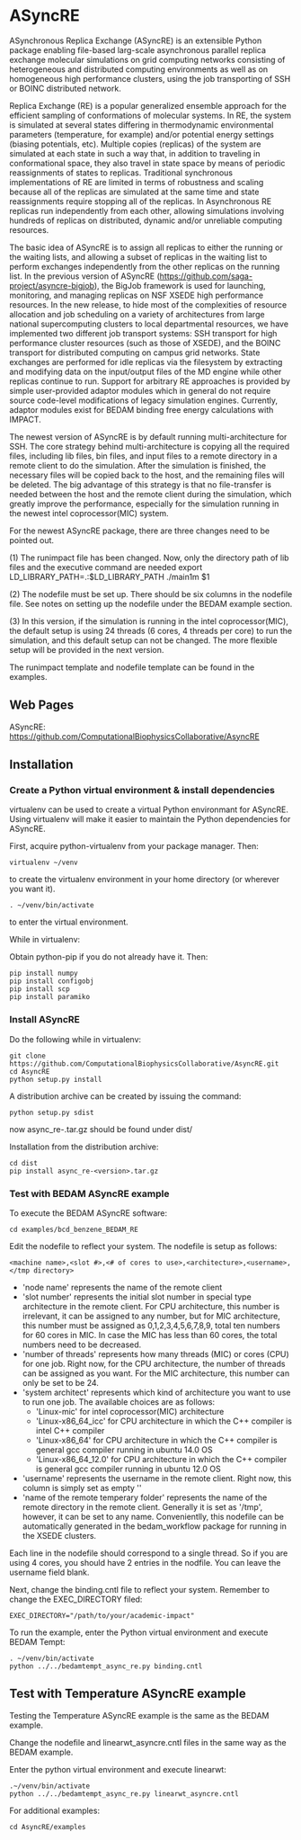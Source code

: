 # ASyncRE

ASynchronous Replica Exchange (ASyncRE) is an extensible Python package enabling file-based larg-scale asynchronous parallel replica exchange molecular simulations on grid computing networks consisting of heterogeneous and distributed computing environments as well as on homogeneous high performance clusters, using the job transporting of SSH or BOINC distributed network. 

Replica Exchange (RE) is a popular generalized ensemble approach for the efficient sampling of conformations of molecular systems. In RE, the system is simulated at several states differing in thermodynamic environmental parameters (temperature, for example) and/or potential energy settings (biasing potentials, etc). Multiple copies (replicas) of the system are simulated at each state in such a way that, in addition to traveling in conformational space, they also travel in state space by means of periodic reassignments of states to replicas. Traditional synchronous implementations of RE are limited in terms of robustness and scaling because all of the replicas are simulated at the same time and state reassignments require stopping all of the replicas. In Asynchronous RE replicas run independently from each other, allowing simulations involving hundreds of replicas on distributed, dynamic and/or unreliable computing resources.

The basic idea of ASyncRE is to assign all replicas to either the running or the waiting lists, and allowing a subset of replicas in the waiting list to perform exchanges independently from the other replicas on the running list. In the previous version of ASyncRE (https://github.com/saga-project/asyncre-bigjob), the BigJob framework is used for launching, monitoring, and managing replicas on NSF XSEDE high performance resources. In the new release, to hide most of the complexities of resource allocation and job scheduling on a variety of architectures from large national supercomputing clusters to local departmental resources, we have implemented two different job transport systems: SSH transport for high performance cluster resources (such as those of XSEDE), and the BOINC transport for distributed computing on campus grid networks. State exchanges are performed for idle replicas via the filesystem by extracting and modifying data on the input/output files of the MD engine while other replicas continue to run. Support for arbitrary RE approaches is provided by simple user-provided adaptor modules which in general do not require source code-level modifications of legacy simulation engines. Currently, adaptor modules exist for BEDAM binding free energy calculations with IMPACT.

The newest version of ASyncRE is by default running multi-architecture for SSH. The core strategy behind multi-architecture is copying all the required files, including lib files, bin files, and input files to a remote directory in a remote client to do the simulation. After the simulation is finished, the necessary files will be copied back to the host, and the remaining files will be deleted. The big advantage of this strategy is that no file-transfer is needed between the host and the remote client during the simulation, which greatly improve the performance, especially for the simulation running in the newest intel coprocessor(MIC) system.

For the newest ASyncRE package, there are three changes need to be pointed out.

(1) The runimpact file has been changed. Now, only the directory path of lib files and the executive command are needed
export LD_LIBRARY_PATH=.:$LD_LIBRARY_PATH
./main1m $1

(2) The nodefile must be set up. There should be six columns in the nodefile file. See notes on setting up the nodefile under the BEDAM example section.

(3) In this version, if the simulation is running in the intel coprocessor(MIC), the default setup is using 24 threads (6 cores, 4 threads per core) to run the simulation, and this default setup can not be changed. The more flexible setup will be provided in the next version.

The runimpact template and nodefile template can be found in the examples.

## Web Pages

ASyncRE: https://github.com/ComputationalBiophysicsCollaborative/AsyncRE

## Installation

### Create a Python virtual environment & install dependencies

virtualenv can be used to create a virtual Python environmant for ASyncRE. Using virtualenv will
make it easier to maintain the Python dependencies for ASyncRE.

First, acquire python-virtualenv from your package manager. Then:

    virtualenv ~/venv

to create the virtualenv environment in your home directory (or wherever you want it).

    . ~/venv/bin/activate

to enter the virtual environment.

While in virtualenv:

Obtain python-pip if you do not already have it. Then:

    pip install numpy
    pip install configobj
    pip install scp
    pip install paramiko

### Install ASyncRE

Do the following while in virtualenv:

    git clone https://github.com/ComputationalBiophysicsCollaborative/AsyncRE.git
    cd AsyncRE
    python setup.py install 

A distribution archive can be created by issuing the command:

    python setup.py sdist

now async_re-<version>.tar.gz should be found under dist/

Installation from the distribution archive:

    cd dist
    pip install async_re-<version>.tar.gz

### Test with BEDAM ASyncRE example

To execute the BEDAM ASyncRE software:

    cd examples/bcd_benzene_BEDAM_RE

Edit the nodefile to reflect your system. The nodefile is setup as follows:

    <machine name>,<slot #>,<# of cores to use>,<architecture>,<username>,</tmp directory>

 * 'node name' represents the name of the remote client
 * 'slot number' represents the initial slot number in special type architecture in the remote client. For CPU architecture, this number is irrelevant, it can be assigned to any number, but for MIC architecture, this number must be assigned as 0,1,2,3,4,5,6,7,8,9, total ten numbers for 60 cores in MIC. In case the MIC has less than 60 cores, the total numbers need to be decreased.
 * 'number of threads' represents how many threads (MIC) or cores (CPU) for one job. Right now, for the CPU architecture, the number of threads can be assigned as you want. For the MIC architecture, this number can only be set to be 24. 
 * 'system architect' represents which kind of architecture you want to use to run one job. The available choices are as follows:
    * 'Linux-mic' for intel coprocessor(MIC) architecture
    * 'Linux-x86_64_icc' for CPU architecture in which the C++ compiler is intel C++ compiler
    * 'Linux-x86_64' for CPU architecture in which the C++ compiler is general gcc compiler running in ubuntu 14.0 OS 
    * 'Linux-x86_64_12.0' for CPU architecture in which the C++ compiler is general gcc compiler running in ubuntu 12.0 OS 
 * 'username' represents the username in the remote client. Right now, this column is simply set as empty ''
 * 'name of the remote temperary folder' represents the name of the remote directory in the remote client. Generally it is set as '/tmp', however, it can be set to any name.
Convenientlly, this nodefile can be automatically generated in the bedam_workflow package for running in the XSEDE clusters.

Each line in the nodefile should correspond to a single thread. So if you are using 4 cores, you should have 2 entries in the nodfile. You can leave the username field blank.

Next, change the binding.cntl file to reflect your system. Remember to change the EXEC_DIRECTORY filed:

    EXEC_DIRECTORY="/path/to/your/academic-impact"

To run the example, enter the Python virtual environment and execute BEDAM Tempt:

    . ~/venv/bin/activate
    python ../../bedamtempt_async_re.py binding.cntl

## Test with Temperature ASyncRE example
Testing the Temperature ASyncRE example is the same as the BEDAM example.

Change the nodefile and linearwt_asyncre.cntl files in the same way as the BEDAM example.

Enter the python virtual environment and execute linearwt:

    .~/venv/bin/activate
    python ../../bedamtempt_async_re.py linearwt_asyncre.cntl

For additional examples:

    cd AsyncRE/examples
